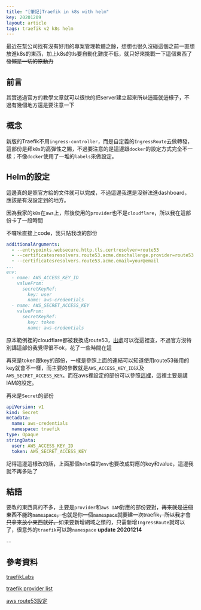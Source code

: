 ```yaml
---
title: "[筆記]Traefik in k8s with helm"
key: 20201209
layout: article
tags: traefik v2 k8s helm
---
```


最近在幫公司找有沒有好用的專案管理軟體之餘，想想也很久沒碰這個之前一直想放進k8s的東西，加上k8s的tls要自動化難度不低，就只好來挑戰一下這個東西了 ~~發懶是一切的原動力~~

<!--more-->

## 前言
其實透過官方的教學文章就可以很快的把server建立起來~~所以這篇就這樣了~~，不過有幾個地方還是要注意一下

## 概念
新版的Traefik不用`ingress-controller`，而是自定義的`IngressRoute`去做轉發，這部份是拜`k8s`的高彈性之賜，不過要注意的是這邊跟`docker`的設定方式完全不一樣；不像`docker`使用了一堆的`labels`來做設定。

## Helm的設定
這邊真的是照官方給的文件就可以完成，不過這邊我還是沒辦法進dashboard，應該是有沒設定到的地方。

因為我家的`k8s`在`aws`上，然後使用的`provider`也不是`cloudflare`，所以我在這部份卡了一段時間

不囉嗦直接上code，我只貼我改的部份
``` yml
additionalArguments:
  - --entrypoints.websecure.http.tls.certresolver=route53
  - --certificatesresolvers.route53.acme.dnschallenge.provider=route53
  - --certificatesresolvers.route53.acme.email=your@email
...
env:
  - name: AWS_ACCESS_KEY_ID
    valueFrom:
      secretKeyRef:
        key: user
        name: aws-credentials
  - name: AWS_SECRET_ACCESS_KEY
    valueFrom:
      secretKeyRef:
        key: token
        name: aws-credentials
```

原本範例裡的cloudflare都被我換成route53，[出處](https://doc.traefik.io/traefik/https/acme/)可以從這裡查，不過官方沒特別講這部份我覺得很不ok，花了一些時間在這


再來是token跟key的部份，一樣是參照上面的連結可以知道使用route53後用的key就會不一樣，而主要的參數就是`AWS_ACCESS_KEY_ID`以及`AWS_SECRET_ACCESS_KEY`。而在aws裡設定的部份可以參照[這裡](https://go-acme.github.io/lego/dns/route53/)，這裡主要是講IAM的設定。


再來是`Secret`的部份
``` yml
apiVersion: v1
kind: Secret
metadata:
  name: aws-credentials
  namespace: traefik
type: Opaque
stringData:
  user: AWS_ACCESS_KEY_ID
  token: AWS_SECRET_ACCESS_KEY
```

記得這邊這樣改的話，上面那個`helm`檔的`env`也要改成對應的key和value，這邊我就不再多貼了


## 結語
要改的東西真的不多，主要是`provider`和`aws IAM`對應的部份要對，~~再來就是這個東西不能跨`namespace`，也就是你一個`namespace`就要建一次traefik，所以我才會只拿來放小東西就好。~~如果要新增網域之類的，只需新增`IngressRoute`就可以了，很意外的`traefik`可以跨`namespace` **update 20201214**

--
## 參考資料
[traefikLabs](https://traefik.io/blog/install-and-configure-traefik-with-helm/)

[traefik provider list](https://doc.traefik.io/traefik/https/acme/)

[aws route53設定](https://go-acme.github.io/lego/dns/route53/)
